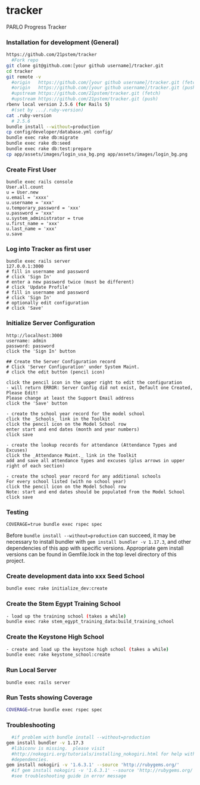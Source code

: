 tracker
=======

PARLO Progress Tracker

### Installation for development (General)



```bash
https://github.com/21pstem/tracker 
  #Fork repo 
git clone git@github.com:[your github username]/tracker.git
cd tracker
git remote -v
  #origin	https://github.com/[your github username]/tracker.git (fetch)
  #origin	https://github.com/[your github username]/tracker.git (push)
  #upstream	https://github.com/21pstem/tracker.git (fetch)
  #upstream	https://github.com/21pstem/tracker.git (push)
rbenv local version 2.5.6 (for Rails 5) 
  #(set by .../.ruby-version)
cat .ruby-version
  # 2.5.6
bundle install --without=production
cp config/developer/database.yml config/
bundle exec rake db:migrate
bundle exec rake db:seed
bundle exec rake db:test:prepare
cp app/assets/images/login_usa_bg.png app/assets/images/login_bg.png

```
### Create First User
```
bundle exec rails console
User.all.count
u = User.new
u.email = 'xxxx'
u.username = 'xxx'
u.temporary_password = 'xxx'
u.password = 'xxx'
u.system_administrator = true
u.first_name = 'xxx'
u.last_name = 'xxx'
u.save
```
### Log into Tracker as first user
```
bundle exec rails server
127.0.0.1:3000
# fill in username and password
# click 'Sign In'
# enter a new password twice (must be different)
# click 'Update Profile'
# fill in username and password
# click 'Sign In'
# optionally edit configuration
# click 'Save'
```
### Initialize Server Configuration
```
http://localhost:3000
username: admin
password: password
click the 'Sign In' button

## Create the Server Configuration record
# Click 'Server Configuration' under System Maint.
# click the edit button (pencil icon)

click the pencil icon in the upper right to edit the configuration
- will return ERROR: Server Config did not exist, Default one Created, Please Edit!
Please change at least the Support Email address
click the 'Save' button

- create the school year record for the model school
click the _Schools_ link in the Toolkit
click the pencil icon on the Model School row
enter start and end dates (month and year numbers)
click save

- create the lookup records for attendance (Attendance Types and Excuses)
click the _Attendance Maint._ link in the Toolkit
add and save all attendance types and excuses (plus arrows in upper right of each section)

- create the school year record for any additional schools
For every school listed (with no school year)
click the pencil icon on the Model School row
Note: start and end dates should be populated from the Model School
click save
```

### Testing
```
COVERAGE=true bundle exec rspec spec
```


Before ```bundle install --without=production``` can succeed, it may be necessary to install bundler with ```gem install bundler -v 1.17.3```, and other dependencies of this app with specific versions. Appropriate gem install versions can be found in Gemfile.lock in the top level directory of this project.



### Create development data into xxx Seed School

```bash
bundle exec rake initialize_dev:create
```


### Create the Stem Egypt Training School

```bash
- load up the training school (takes a while)
bundle exec rake stem_egypt_training_data:build_training_school
```

### Create the Keystone High School

```bash
- create and load up the keystone high school (takes a while)
bundle exec rake keystone_school:create
```

### Run Local Server 
```
bundle exec rails server
```


### Run Tests showing Coverage

```bash
COVERAGE=true bundle exec rspec spec
```

### Troubleshooting
```bash
  #if problem with bundle install --without=production 
gem install bundler -v 1.17.3
  #libiconv is missing.  please visit
  #http://nokogiri.org/tutorials/installing_nokogiri.html for help with installing
  #dependencies.
gem install nokogiri -v '1.6.3.1' --source 'http://rubygems.org/'
  #if gem install nokogiri -v '1.6.3.1' --source 'http://rubygems.org/' fails because libiconv is missing, 
  #see troubleshooting guide in error message
```

